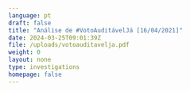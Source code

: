 ```yaml
---
language: pt
draft: false
title: "Análise de #VotoAuditávelJá [16/04/2021]"
date: 2024-03-25T09:01:39Z
file: /uploads/votoauditavelja.pdf
weight: 0
layout: none
type: investigations
homepage: false
---
```

